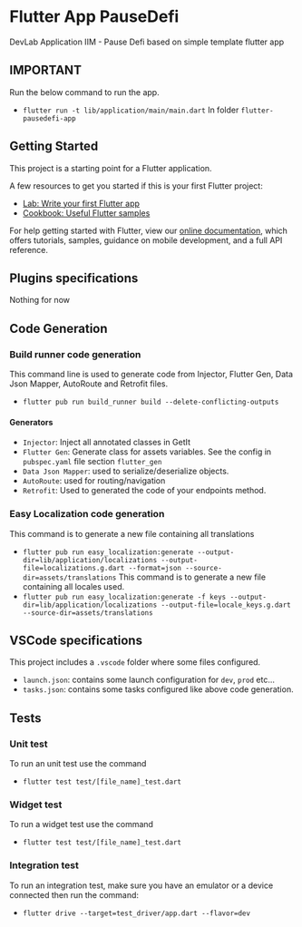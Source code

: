 # Flutter App PauseDefi

DevLab Application IIM - Pause Defi based on simple template flutter app

## IMPORTANT

Run the below command to run the app.

- `flutter run -t lib/application/main/main.dart` In folder `flutter-pausedefi-app`

## Getting Started

This project is a starting point for a Flutter application.

A few resources to get you started if this is your first Flutter project:

- [Lab: Write your first Flutter app](https://flutter.dev/docs/get-started/codelab)
- [Cookbook: Useful Flutter samples](https://flutter.dev/docs/cookbook)

For help getting started with Flutter, view our
[online documentation](https://flutter.dev/docs), which offers tutorials,
samples, guidance on mobile development, and a full API reference.

## Plugins specifications

Nothing for now

## Code Generation

### Build runner code generation

This command line is used to generate code from Injector, Flutter Gen, Data Json Mapper, AutoRoute and Retrofit files.

- `flutter pub run build_runner build --delete-conflicting-outputs`

#### Generators

- `Injector`: Inject all annotated classes in GetIt
- `Flutter Gen`: Generate class for assets variables. See the config in `pubspec.yaml` file section `flutter_gen`
- `Data Json Mapper`: used to serialize/deserialize objects.
- `AutoRoute`: used for routing/navigation
- `Retrofit`: Used to generated the code of your endpoints method.

### Easy Localization code generation

This command is to generate a new file containing all translations

- `flutter pub run easy_localization:generate --output-dir=lib/application/localizations --output-file=localizations.g.dart --format=json --source-dir=assets/translations`
  This command is to generate a new file containing all locales used.
- `flutter pub run easy_localization:generate -f keys --output-dir=lib/application/localizations --output-file=locale_keys.g.dart --source-dir=assets/translations`

## VSCode specifications

This project includes a `.vscode` folder where some files configured.

- `launch.json`: contains some launch configuration for `dev`, `prod` etc...
- `tasks.json`: contains some tasks configured like above code generation.

## Tests

### Unit test

To run an unit test use the command

- `flutter test test/[file_name]_test.dart`

### Widget test

To run a widget test use the command

- `flutter test test/[file_name]_test.dart`

### Integration test

To run an integration test, make sure you have an emulator or a device connected then run the command:

- `flutter drive --target=test_driver/app.dart --flavor=dev`
